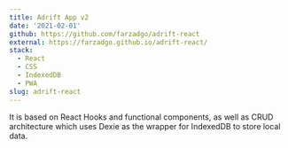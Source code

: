 ```yaml
---
title: Adrift App v2
date: '2021-02-01'
github: https://github.com/farzadgo/adrift-react
external: https://farzadgo.github.io/adrift-react/
stack:
  - React
  - CSS
  - IndexedDB
  - PWA
slug: adrift-react
---
```


It is based on React Hooks and functional components, as well as CRUD architecture which uses Dexie as the wrapper for IndexedDB to store local data.
